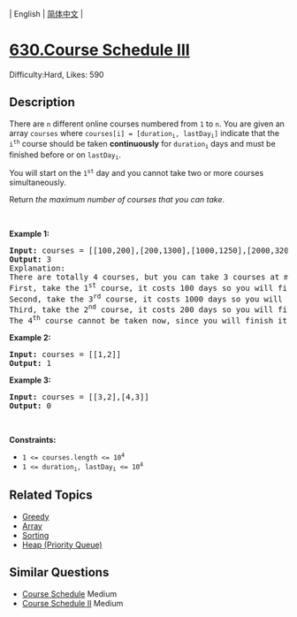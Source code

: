 
| English | [简体中文](problem_zh.md) |

# [630.Course Schedule III](https://leetcode.com/problems/course-schedule-iii/)
Difficulty:Hard, Likes: 590

## Description

<p>There are <code>n</code> different online courses numbered from <code>1</code> to <code>n</code>. You are given an array <code>courses</code> where <code>courses[i] = [duration<sub>i</sub>, lastDay<sub>i</sub>]</code> indicate that the <code>i<sup>th</sup></code> course should be taken <b>continuously</b> for <code>duration<sub>i</sub></code> days and must be finished before or on <code>lastDay<sub>i</sub></code>.</p>

<p>You will start on the <code>1<sup>st</sup></code> day and you cannot take two or more courses simultaneously.</p>

<p>Return <em>the maximum number of courses that you can take</em>.</p>

<p>&nbsp;</p>
<p><strong class="example">Example 1:</strong></p>

<pre>
<strong>Input:</strong> courses = [[100,200],[200,1300],[1000,1250],[2000,3200]]
<strong>Output:</strong> 3
Explanation: 
There are totally 4 courses, but you can take 3 courses at most:
First, take the 1<sup>st</sup> course, it costs 100 days so you will finish it on the 100<sup>th</sup> day, and ready to take the next course on the 101<sup>st</sup> day.
Second, take the 3<sup>rd</sup> course, it costs 1000 days so you will finish it on the 1100<sup>th</sup> day, and ready to take the next course on the 1101<sup>st</sup> day. 
Third, take the 2<sup>nd</sup> course, it costs 200 days so you will finish it on the 1300<sup>th</sup> day. 
The 4<sup>th</sup> course cannot be taken now, since you will finish it on the 3300<sup>th</sup> day, which exceeds the closed date.
</pre>

<p><strong class="example">Example 2:</strong></p>

<pre>
<strong>Input:</strong> courses = [[1,2]]
<strong>Output:</strong> 1
</pre>

<p><strong class="example">Example 3:</strong></p>

<pre>
<strong>Input:</strong> courses = [[3,2],[4,3]]
<strong>Output:</strong> 0
</pre>

<p>&nbsp;</p>
<p><strong>Constraints:</strong></p>

<ul>
	<li><code>1 &lt;= courses.length &lt;= 10<sup>4</sup></code></li>
	<li><code>1 &lt;= duration<sub>i</sub>, lastDay<sub>i</sub> &lt;= 10<sup>4</sup></code></li>
</ul>


## Related Topics

- [Greedy](https://leetcode.com/tag/greedy/)
- [Array](https://leetcode.com/tag/array/)
- [Sorting](https://leetcode.com/tag/sorting/)
- [Heap (Priority Queue)](https://leetcode.com/tag/heap-priority-queue/)

## Similar Questions

- [Course Schedule](../course-schedule/README_EN.md) Medium 
- [Course Schedule II](../course-schedule-ii/README_EN.md) Medium 
